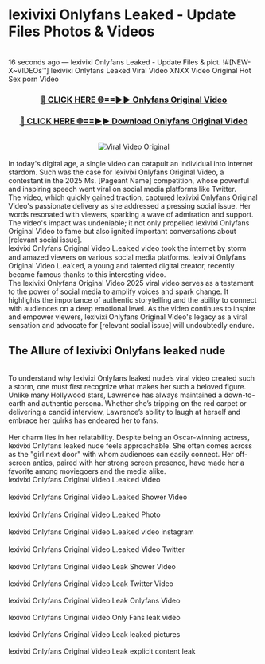 # lexivixi Onlyfans Leaked - Update Files Photos & Videos 
<br>
16 seconds ago — lexivixi Onlyfans Leaked - Update Files & pict. !#[NEW-X~VIDEOs™] lexivixi Onlyfans Leaked Viral Video XNXX Video Original Hot Sex porn Video
<br>
<div align="center">
<h3><a href="http://freeplayer.one?title=lexivixi&ref=25OR" rel="nofollow">🔴 CLICK HERE 🌐==►► Onlyfans Original Video</a></h3>
<h3><a href="http://freeplayer.one?title=lexivixi&ref=25OR" rel="nofollow">🔴 CLICK HERE 🌐==►► Download Onlyfans Original Video</a></h3>
<br>
<a href="http://freeplayer.one?title=lexivixi&ref=25OR" rel="nofollow" data-target="animated-image.originalLink"><img src="https://i.ibb.co.com/xMMVF88/686577567.gif" alt="Viral Video Original" style="max-width: 100%; display: inline-block;" data-target="animated-image.originalImage"></a>
</div>
<br>
In today's digital age, a single video can catapult an individual into internet stardom. Such was the case for lexivixi Onlyfans Original Video, a contestant in the 2025 Ms. [Pageant Name] competition, whose powerful and inspiring speech went viral on social media platforms like Twitter.
<br>
The video, which quickly gained traction, captured lexivixi Onlyfans Original Video's passionate delivery as she addressed a pressing social issue. Her words resonated with viewers, sparking a wave of admiration and support. The video's impact was undeniable; it not only propelled lexivixi Onlyfans Original Video to fame but also ignited important conversations about [relevant social issue].
<br>
lexivixi Onlyfans Original Video L.ea𝚔ed video took the internet by storm and amazed viewers on various social media platforms. lexivixi Onlyfans Original Video L.ea𝚔ed, a young and talented digital creator, recently became famous thanks to this interesting video.
<br>
The lexivixi Onlyfans Original Video 2025 viral video serves as a testament to the power of social media to amplify voices and spark change. It highlights the importance of authentic storytelling and the ability to connect with audiences on a deep emotional level. As the video continues to inspire and empower viewers, lexivixi Onlyfans Original Video's legacy as a viral sensation and advocate for [relevant social issue] will undoubtedly endure.
<br>
<h2>The Allure of lexivixi Onlyfans leaked nude</h2>
<br>
To understand why lexivixi Onlyfans leaked nude’s viral video created such a storm, one must first recognize what makes her such a beloved figure. Unlike many Hollywood stars, Lawrence has always maintained a down-to-earth and authentic persona. Whether she’s tripping on the red carpet or delivering a candid interview, Lawrence’s ability to laugh at herself and embrace her quirks has endeared her to fans.
<br><br>
Her charm lies in her relatability. Despite being an Oscar-winning actress, lexivixi Onlyfans leaked nude feels approachable. She often comes across as the "girl next door" with whom audiences can easily connect. Her off-screen antics, paired with her strong screen presence, have made her a favorite among moviegoers and the media alike.
<br>
lexivixi Onlyfans Original Video L.ea𝚔ed Video
<br><br>
lexivixi Onlyfans Original Video L.ea𝚔ed Shower Video
<br><br>
lexivixi Onlyfans Original Video L.ea𝚔ed Photo
<br><br>
lexivixi Onlyfans Original Video L.ea𝚔ed video instagram
<br><br>
lexivixi Onlyfans Original Video L.ea𝚔ed Video Twitter
<br><br>
lexivixi Onlyfans Original Video Leak Shower Video
<br><br>
lexivixi Onlyfans Original Video Leak Twitter Video
<br><br>
lexivixi Onlyfans Original Video Leak Onlyfans Video
<br><br>
lexivixi Onlyfans Original Video Only Fans leak video
<br><br>
lexivixi Onlyfans Original Video Leak leaked pictures
<br><br>
lexivixi Onlyfans Original Video Leak explicit content leak